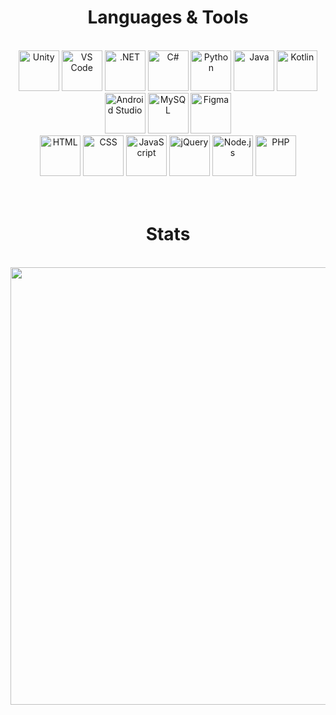 <h1 align="center"> Languages & Tools </h1>
<br/>
<div align="center">
    <img src="http://skillicons.dev/icons?i=unity" title="Unity" width="65" height="65"/>
    <img class="hover-img" src="http://skillicons.dev/icons?i=vscode" title="VS Code" width="65" height="65"/>
    <img src="http://skillicons.dev/icons?i=dotnet" title=".NET" width="65" height="65"/>
    <img src="http://skillicons.dev/icons?i=cs" title="C#" width="65" height="65"/>
    <img src="http://skillicons.dev/icons?i=python" title="Python" width="65" height="65"/>
    <img src="http://skillicons.dev/icons?i=java" title="Java" width="65" height="65"/>
    <img src="http://skillicons.dev/icons?i=kotlin" title="Kotlin" width="65" height="65"/>
    <img src="http://skillicons.dev/icons?i=androidstudio" title="Android Studio" width="65" height="65"/>
    <img src="http://skillicons.dev/icons?i=mysql" title="MySQL" width="65" height="65"/>
    <img src="http://skillicons.dev/icons?i=figma" title="Figma" width="65" height="65"/>
    <br>
    <img src="http://skillicons.dev/icons?i=html" title="HTML" width="65" height="65"/>
    <img src="http://skillicons.dev/icons?i=css" title="CSS" width="65" height="65"/>
    <img src="http://skillicons.dev/icons?i=javascript" title="JavaScript" width="65" height="65"/>
    <img src="http://skillicons.dev/icons?i=jquery" title="jQuery" width="65" height="65"/>
    <img src="http://skillicons.dev/icons?i=nodejs" title="Node.js" width="65" height="65"/>
    <img src="http://skillicons.dev/icons?i=php" title="PHP" width="65" height="65"/>
</div><br><br>


<h1 align="center"> Stats </h1>
<br/>
<div align="center">
    <img src="https://github-readme-stats.vercel.app/api?username=dinoefendic26&theme=react&show_icons=true&hide_border=false&count_private=true" width="700">
    <!--<img src="https://github-readme-stats.vercel.app/api/top-langs/?username=dinoefendic26&theme=react&show_icons=true&hide_border=false&layout=compact" width="200">
    <br><br>
    <img src="https://github-readme-streak-stats.herokuapp.com/?user=dinoefendic26&theme=react&hide_border=false" width="700">-->
</div>



